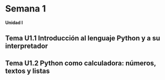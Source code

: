 # Semana 1
**Unidad I**

## Tema U1.1 Introducción al lenguaje Python y a su interpretador

## Tema U1.2 Python como calculadora: números, textos y listas